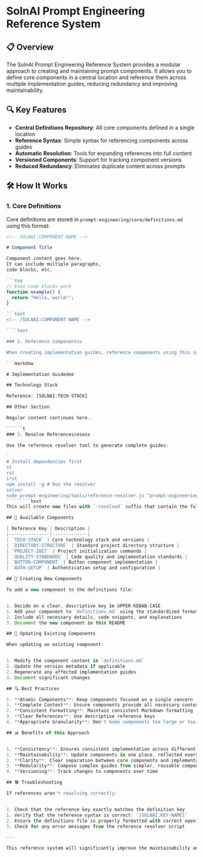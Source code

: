 # SolnAI Prompt Engineering Reference System

## 📋 Overview

The SolnAI Prompt Engineering Reference System provides a modular approach to creating and maintaining prompt components. It allows you to define core components in a central location and reference them across multiple implementation guides, reducing redundancy and improving maintainability.

## 🔍 Key Features


- **Central Definitions Repository**: All core components defined in a single location
- **Reference Syntax**: Simple syntax for referencing components across guides
- **Automatic Resolution**: Tools for expanding references into full content
- **Versioned Components**: Support for tracking component versions
- **Reduced Redundancy**: Eliminates duplicate content across prompts

## 🛠️ How It Works

### 1. Core Definitions

Core definitions are stored in `prompt-engineering/core/definitions.md` using this format:

```markdown
<!-- SOLNAI:COMPONENT-NAME -->

# Component Title

Component content goes here.
It can include multiple paragraphs,
code blocks, etc.

```tsx
// Even code blocks work
function example() {
  return "Hello, world!";
}

```text
<!-- /SOLNAI:COMPONENT-NAME -->

````text

### 2. Reference Componentss

When creating implementation guides, reference components using this syntax:

```markdow

# Implementation Guidedee

## Technology Stack

Reference: [SOLNAI:TECH-STACK]

## Other Section

Regular content continues here..

``````t
### 3. Resolve Referencescesess

Use the reference resolver tool to generate complete guides:

`
# Install dependencies first
st
rst
irst
npm install -g # Run the resolver
solver
node prompt-engineering/tools/reference-resolver.js "prompt-engineering/implementation/*.
`````````text
This will create new files with `-resolved` suffix that contain the fully expanded content.

## 📝 Available Components

| Reference Key | Description |
|---------------|-------------|
| `TECH-STACK` | Core technology stack and versions |
| `DIRECTORY-STRUCTURE` | Standard project directory structure |
| `PROJECT-INIT` | Project initialization commands |
| `QUALITY-STANDARDS` | Code quality and implementation standards |
| `BUTTON-COMPONENT` | Button component implementation |
| `AUTH-SETUP` | Authentication setup and configuration |

## 🚀 Creating New Components

To add a new component to the definitions file:


1. Decide on a clear, descriptive key in UPPER-KEBAB-CASE
1. Add your component to `definitions.md` using the standardized format
2. Include all necessary details, code snippets, and explanations
3. Document the new component in this README

## 🔄 Updating Existing Components

When updating an existing component:


1. Modify the component content in `definitions.md`
1. Update the version metadata if applicable
2. Regenerate any affected implementation guides
3. Document significant changes

## 🔍 Best Practices

1. **Atomic Components**: Keep components focused on a single concern
1. **Complete Context**: Ensure components provide all necessary context
2. **Consistent Formatting**: Maintain consistent Markdown formatting
3. **Clear References**: Use descriptive reference keys
4. **Appropriate Granularity**: Don't make components too large or too small

## 📊 Benefits of this Approach


1. **Consistency**: Ensures consistent implementation across different guides
1. **Maintainability**: Update components in one place, reflected everywhere
2. **Clarity**: Clear separation between core components and implementation guides
3. **Modularity**: Compose complex guides from simpler, reusable components
4. **Versioning**: Track changes to components over time

## 🛠️ Troubleshooting

If references aren't resolving correctly:


1. Check that the reference key exactly matches the definition key
1. Verify that the reference syntax is correct: `[SOLNAI:KEY-NAME]`
2. Ensure the definitions file is properly formatted with correct opening and closing tags
3. Check for any error messages from the reference resolver script

---

This reference system will significantly improve the maintainability and consistency of the SolnAI prompt engineering system. By centralizing core components and providing a clear mechanism for referencing them, we can reduce redundancy and ensure that updates are reflected across all implementation guides.
